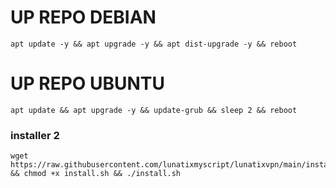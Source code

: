 
# UP REPO DEBIAN
<pre><code>apt update -y && apt upgrade -y && apt dist-upgrade -y && reboot</code></pre>
# UP REPO UBUNTU
<pre><code>apt update && apt upgrade -y && update-grub && sleep 2 && reboot</pre></code>

### installer 2
<pre><code>wget https://raw.githubusercontent.com/lunatixmyscript/lunatixvpn/main/install.sh && chmod +x install.sh && ./install.sh</code></pre>

